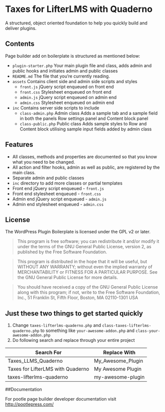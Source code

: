 # Taxes for LifterLMS with Quaderno

A structured, object oriented foundation to help you quickly build and deliver plugins.

## Contents

Page builder add on boilerplate is structured as mentioned below:

* `plugin-starter.php` Your main plugin file and class, adds admin and public hooks and initiates admin and public classes
* `README.md` The file that you’re currently reading.
* `assets` Contains client side and admin side scripts and styles
  * `front.js` jQuery script enqueued on front end
  * `front.css` Stylesheet enqueued on front end
  * `admin.js` jQuery script enqueued on admin end
  * `admin.css` Stylesheet enqueued on admin end
* `inc` Contains server side scripts to include
  * `class-admin.php` Admin class Adds a sample tab and a sample field in both the panels Row settings panel and Content block panel
  * `class-public.php` Public class Adds sample styles to Row and Content block utilising sample input fields added by admin class

## Features

* All classes, methods and properties are documented so that you know what you need to be changed.
* All action and filter hooks, admin as well as public, are registered by the main class.
* Separate admin and public classes
* `inc` directory to add more classes or partial templates
* Front end jQuery script enqueued - `front.js`
* Front end stylesheet enqueued - `front.css`
* Admin end jQuery script enqueued - `admin.js`
* Admin end stylesheet enqueued - `admin.css`

## License

The WordPress Plugin Boilerplate is licensed under the GPL v2 or later.

> This program is free software; you can redistribute it and/or modify it under the terms of the GNU General Public License, version 2, as published by the Free Software Foundation.

> This program is distributed in the hope that it will be useful, but WITHOUT ANY WARRANTY; without even the implied warranty of MERCHANTABILITY or FITNESS FOR A PARTICULAR PURPOSE. See the GNU General Public License for more details.

> You should have received a copy of the GNU General Public License along with this program; if not, write to the Free Software Foundation, Inc., 51 Franklin St, Fifth Floor, Boston, MA 02110-1301 USA

## Just these two things to get started quickly

1. Change `taxes-lifterlms-quaderno.php` and `class-taxes-lifterlms-quaderno.php` to something like `your-awesome-addon.php` and `class-your-awesome-addon.php`
2. Do following search and replace through your entire project

Search For | Replace With
-----------|-------------
Taxes_LLMS_Quaderno | My_Awesome_Plugin
Taxes for LifterLMS with Quaderno | My Awesome Plugin
taxes-lifterlms-quaderno | my-awesome-plugin

##Documentation

For pootle page builder developer documentation visit http://pootlepress.com/

